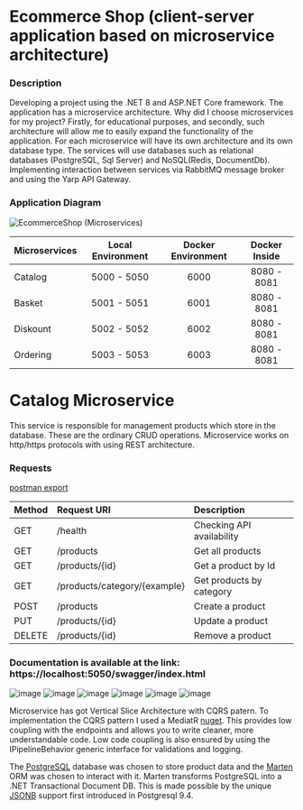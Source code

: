 # Ecommerce Shop (client-server application based on microservice architecture)

### Description

Developing a project using the .NET 8 and ASP.NET Core framework. The application has a microservice architecture.
Why did I choose microservices for my project? Firstly, for educational purposes, and secondly, such architecture will allow me to easily expand the functionality of the application.
For each microservice will have its own architecture and its own database type. The services will use databases such as relational databases (PostgreSQL, Sql Server) and NoSQL(Redis, DocumentDb).
Implementing interaction between services via RabbitMQ message broker and using the Yarp API Gateway.

### Application Diagram
![EcommerceShop (Microservices)](https://github.com/user-attachments/assets/4a4138a6-8baa-44d9-9cef-b04e4540aaab)


| Microservices | Local Environment  | Docker Environment  | Docker Inside  |
| :-------------|:------------------:| :------------------:|:--------------:|
| Catalog       | 5000 - 5050        | 6000                | 8080 - 8081    |
| Basket        | 5001 - 5051        | 6001                | 8080 - 8081    |
| Diskount      | 5002 - 5052        | 6002                | 8080 - 8081    |
| Ordering      | 5003 - 5053        | 6003                | 8080 - 8081    |


# Catalog Microservice

This service is responsible for management products which store in the database. 
These are the ordinary CRUD operations. Microservice works on http/https protocols with using REST architecture.

### Requests 
[postman export](https://github.com/Grizzly-Alex/Ecommerce-Shop/tree/feature/catalog.api/src/Services/Catalog/Postman)

| Method  | Request URI                  | Description               |
| :-------|:-----------------------------| :-------------------------|
| GET     | /health                      | Checking API availability |
| GET     | /products                    | Get all products          |
| GET     | /products/{id}               | Get a product by Id       |
| GET     | /products/category/{example} | Get products by category  |
| POST    | /products                    | Create a product          |
| PUT     | /products/{id}               | Update a product          |
| DELETE  | /products/{id}               | Remove a product          | 


### Documentation is available at the link: https://localhost:5050/swagger/index.html

![image](https://github.com/user-attachments/assets/64e02db9-a91c-492d-844f-a667b01cf143)
![image](https://github.com/user-attachments/assets/bdec7995-c50e-477c-8d59-d0f83a7e8c9b)
![image](https://github.com/user-attachments/assets/7b57faa9-9c70-4abf-90e3-1ff42a723426)
![image](https://github.com/user-attachments/assets/7aaacc2f-d754-47be-9a75-2debdb6f72fd)
![image](https://github.com/user-attachments/assets/c4134a44-c6c3-4c51-ba9e-9ddf89e5b583)
![image](https://github.com/user-attachments/assets/ff9d0a80-1a8c-479a-8b40-31cacdd0bd56)



Microservice has got Vertical Slice Architecture with CQRS patern.
To implementation the CQRS pattern I used a MediatR [nuget](https://www.nuget.org/packages/mediatr/ "MediatR nuget package"). This provides low coupling with the endpoints and allows you to write cleaner, more understandable code.
Low code coupling is also ensured by using the IPipelineBehavior generic interface for validations and logging.  


The [PostgreSQL](https://www.postgresql.org/) database was chosen to store product data and the [Marten](https://martendb.io "site Marten") ORM was chosen to interact with it.
Marten transforms PostgreSQL into a .NET Transactional Document DB. This is made possible by the unique [JSONB](https://www.postgresql.org/docs/current/datatype-json.html) support first introduced in Postgresql 9.4.
